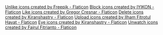 <a href="https://www.flaticon.com/free-icons/unlike" title="unlike icons">Unlike icons created by Freepik - Flaticon</a>
<a href="https://www.flaticon.com/free-icons/block" title="block icons">Block icons created by IYIKON - Flaticon</a>
<a href="https://www.flaticon.com/free-icons/like" title="like icons">Like icons created by Gregor Cresnar - Flaticon</a>
<a href="https://www.flaticon.com/free-icons/delete" title="delete icons">Delete icons created by Kiranshastry - Flaticon</a>
<a href="https://www.flaticon.com/free-icons/upload" title="upload icons">Upload icons created by Ilham Fitrotul Hayat - Flaticon</a>
<a href="https://www.flaticon.com/free-icons/eye" title="eye icons">Eye icons created by Kiranshastry - Flaticon</a>
<a href="https://www.flaticon.com/free-icons/unwatch" title="unwatch icons">Unwatch icons created by Fajrul Fitrianto - Flaticon</a>
